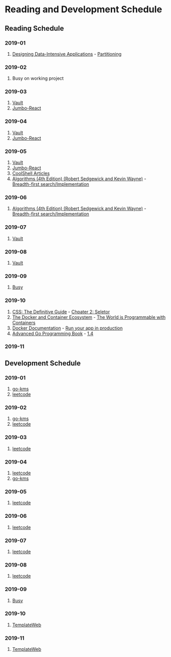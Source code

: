 # Reading and Development Schedule

## Reading Schedule

### 2019-01

1. [Designing Data-Intensive Applications]() - [Partitioning]()

### 2019-02

1. Busy on working project

### 2019-03

1. [Vault](https://github.com/hashicorp/vault)
1. [Jumbo-React](http://jumbo-react.g-axon.work)

### 2019-04

1. [Vault](https://github.com/hashicorp/vault)
1. [Jumbo-React](http://jumbo-react.g-axon.work)

### 2019-05

1. [Vault](https://github.com/hashicorp/vault)
1. [Jumbo-React](http://jumbo-react.g-axon.work)
1. [CoolShell Articles]()
1. [Algorithms (4th Edition) (Robert Sedgewick and Kevin Wayne)]() - [Breadth-first search/Implementation]()

### 2019-06

1. [Algorithms (4th Edition) (Robert Sedgewick and Kevin Wayne)]() - [Breadth-first search/Implementation]()

### 2019-07

1. [Vault](https://github.com/hashicorp/vault)

### 2019-08

1. [Vault](https://github.com/hashicorp/vault)

### 2019-09

1. [Busy]()

### 2019-10

1. [CSS: The Definitive Guide]() - [Chpater 2: Seletor]()
1. [The Docker and Container Ecosystem]() - [The World is Programmable with Containers]()
1. [Docker Documentation]() - [Run your app in production]()
1. [Advanced Go Programming Book](https://github.com/chai2010/advanced-go-programming-book) - [1.4]()

### 2019-11

## Development Schedule

### 2019-01

1. [go-kms](https://github.com/zqqiang/go-kms.git)
1. [leetcode](https://leetcode.com/problemset/all/)

### 2019-02

1. [go-kms](https://github.com/zqqiang/go-kms.git)
1. [leetcode](https://leetcode.com/problemset/all/)

### 2019-03

1. [leetcode](https://leetcode.com/problemset/all/)

### 2019-04

1. [leetcode](https://leetcode.com/problemset/all/)
1. [go-kms](https://github.com/zqqiang/go-kms.git)

### 2019-05

1. [leetcode](https://leetcode.com/problemset/all/)

### 2019-06

1. [leetcode](https://leetcode.com/problemset/all/)

### 2019-07

1. [leetcode](https://leetcode.com/problemset/all/)

### 2019-08

1. [leetcode](https://leetcode.com/problemset/all/)

### 2019-09

1. [Busy]()

### 2019-10

1. [TemplateWeb](https://github.com/zqqiang/TemplateWeb)

### 2019-11

1. [TemplateWeb](https://github.com/zqqiang/TemplateWeb)
